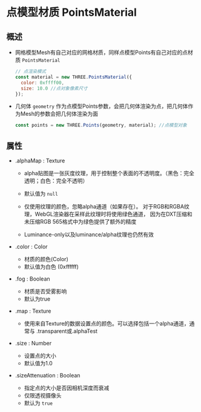 # 点模型材质 PointsMaterial

## 概述

+ 网格模型Mesh有自己对应的网格材质，同样点模型Points有自己对应的点材质 `PointsMaterial`

  ```js
  // 点渲染模式
  const material = new THREE.PointsMaterial({
    color: 0xffff00,
    size: 10.0 //点对象像素尺寸
  });
  ```

+ 几何体 `geometry` 作为点模型Points参数，会把几何体渲染为点，把几何体作为Mesh的参数会把几何体渲染为面

  ```js
  const points = new THREE.Points(geometry, material); //点模型对象
  ```

## 属性

+ .alphaMap : Texture

  + alpha贴图是一张灰度纹理，用于控制整个表面的不透明度。（黑色：完全透明；白色：完全不透明）
  +  默认值为 `null`

  + 仅使用纹理的颜色，忽略alpha通道（如果存在）。 对于RGB和RGBA纹理，WebGL渲染器在采样此纹理时将使用绿色通道， 因为在DXT压缩和未压缩RGB 565格式中为绿色提供了额外的精度
  + Luminance-only以及luminance/alpha纹理也仍然有效

+ .color : Color

  + 材质的颜色(Color)
  + 默认值为白色 (0xffffff)

+ .fog : Boolean

  + 材质是否受雾影响
  + 默认为true

+ .map : Texture

  + 使用来自Texture的数据设置点的颜色。可以选择包括一个alpha通道，通常与 .transparent或.alphaTest

+ .size : Number

  + 设置点的大小
  + 默认值为1.0

+ .sizeAttenuation : Boolean

  + 指定点的大小是否因相机深度而衰减
  + 仅限透视摄像头
  + 默认为 `true`
